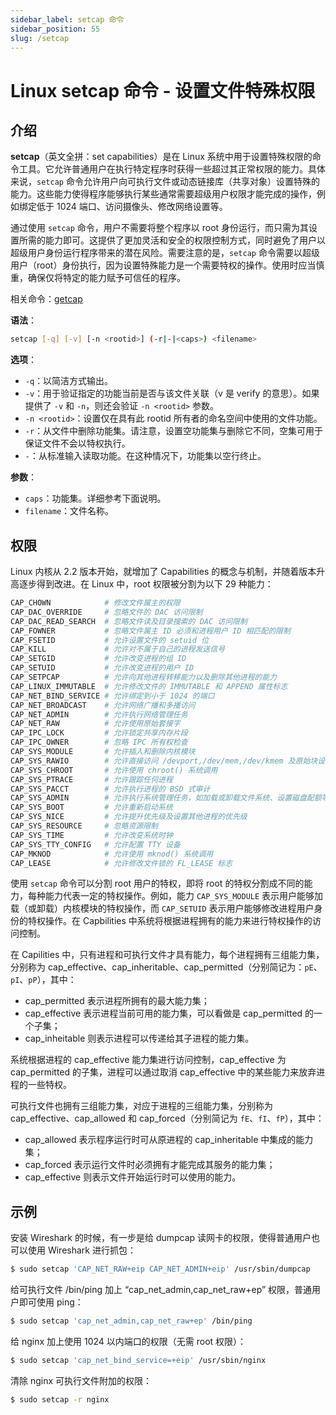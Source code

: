 ```yaml
---
sidebar_label: setcap 命令
sidebar_position: 55
slug: /setcap
---
```


# Linux setcap 命令 - 设置文件特殊权限



## 介绍

**setcap**（英文全拼：set capabilities）是在 Linux 系统中用于设置特殊权限的命令工具。它允许普通用户在执行特定程序时获得一些超过其正常权限的能力。具体来说，`setcap` 命令允许用户向可执行文件或动态链接库（共享对象）设置特殊的能力。这些能力使得程序能够执行某些通常需要超级用户权限才能完成的操作，例如绑定低于 1024 端口、访问摄像头、修改网络设置等。

通过使用 `setcap` 命令，用户不需要将整个程序以 root 身份运行，而只需为其设置所需的能力即可。这提供了更加灵活和安全的权限控制方式，同时避免了用户以超级用户身份运行程序带来的潜在风险。需要注意的是，`setcap` 命令需要以超级用户（root）身份执行，因为设置特殊能力是一个需要特权的操作。使用时应当慎重，确保仅将特定的能力赋予可信任的程序。

相关命令：[getcap](/linux-command/getcap/)

**语法**：

```bash
setcap [-q] [-v] [-n <rootid>] (-r|-|<caps>) <filename>
```

**选项**：

- `-q`：以简洁方式输出。
- `-v`：用于验证指定的功能当前是否与该文件关联（v 是 verify 的意思）。如果提供了 `-v` 和 `-n`，则还会验证 `-n <rootid>` 参数。
- `-n <rootid>`：设置仅在具有此 rootid 所有者的命名空间中使用的文件功能。
- `-r`：从文件中删除功能集。请注意，设置空功能集与删除它不同，空集可用于保证文件不会以特权执行。
- `-`：从标准输入读取功能。在这种情况下，功能集以空行终止。

**参数**：

- `caps`：功能集。详细参考下面说明。
- `filename`：文件名称。



## 权限

Linux 内核从 2.2 版本开始，就增加了 Capabilities 的概念与机制，并随着版本升高逐步得到改进。在 Linux 中，root 权限被分割为以下 29 种能力：

```bash
CAP_CHOWN            # 修改文件属主的权限
CAP_DAC_OVERRIDE     # 忽略文件的 DAC 访问限制
CAP_DAC_READ_SEARCH  # 忽略文件读及目录搜索的 DAC 访问限制
CAP_FOWNER           # 忽略文件属主 ID 必须和进程用户 ID 相匹配的限制
CAP_FSETID           # 允许设置文件的 setuid 位
CAP_KILL             # 允许对不属于自己的进程发送信号
CAP_SETGID           # 允许改变进程的组 ID
CAP_SETUID           # 允许改变进程的用户 ID
CAP_SETPCAP          # 允许向其他进程转移能力以及删除其他进程的能力
CAP_LINUX_IMMUTABLE  # 允许修改文件的 IMMUTABLE 和 APPEND 属性标志
CAP_NET_BIND_SERVICE # 允许绑定到小于 1024 的端口
CAP_NET_BROADCAST    # 允许网络广播和多播访问
CAP_NET_ADMIN        # 允许执行网络管理任务
CAP_NET_RAW          # 允许使用原始套接字
CAP_IPC_LOCK         # 允许锁定共享内存片段
CAP_IPC_OWNER        # 忽略 IPC 所有权检查
CAP_SYS_MODULE       # 允许插入和删除内核模块
CAP_SYS_RAWIO        # 允许直接访问 /devport,/dev/mem,/dev/kmem 及原始块设备
CAP_SYS_CHROOT       # 允许使用 chroot() 系统调用
CAP_SYS_PTRACE       # 允许跟踪任何进程
CAP_SYS_PACCT        # 允许执行进程的 BSD 式审计
CAP_SYS_ADMIN        # 允许执行系统管理任务，如加载或卸载文件系统、设置磁盘配额等
CAP_SYS_BOOT         # 允许重新启动系统
CAP_SYS_NICE         # 允许提升优先级及设置其他进程的优先级
CAP_SYS_RESOURCE     # 忽略资源限制
CAP_SYS_TIME         # 允许改变系统时钟
CAP_SYS_TTY_CONFIG   # 允许配置 TTY 设备
CAP_MKNOD            # 允许使用 mknod() 系统调用
CAP_LEASE            # 允许修改文件锁的 FL_LEASE 标志
```

使用 `setcap` 命令可以分割 root 用户的特权，即将 root 的特权分割成不同的能力，每种能力代表一定的特权操作。例如，能力 `CAP_SYS_MODULE` 表示用户能够加载（或卸载）内核模块的特权操作，而 `CAP_SETUID` 表示用户能够修改进程用户身份的特权操作。在 Capbilities 中系统将根据进程拥有的能力来进行特权操作的访问控制。

在 Capilities 中，只有进程和可执行文件才具有能力，每个进程拥有三组能力集，分别称为 cap_effective、cap_inheritable、cap_permitted（分别简记为：`pE`、`pI`、`pP`），其中：

- cap_permitted 表示进程所拥有的最大能力集；
- cap_effective 表示进程当前可用的能力集，可以看做是 cap_permitted 的一个子集；
- cap_inheitable 则表示进程可以传递给其子进程的能力集。

系统根据进程的 cap_effective 能力集进行访问控制，cap_effective 为 cap_permitted 的子集，进程可以通过取消 cap_effective 中的某些能力来放弃进程的一些特权。

可执行文件也拥有三组能力集，对应于进程的三组能力集，分别称为 cap_effective、cap_allowed 和 cap_forced（分别简记为 `fE`、`fI`、`fP`），其中：

- cap_allowed 表示程序运行时可从原进程的 cap_inheritable 中集成的能力集；
- cap_forced 表示运行文件时必须拥有才能完成其服务的能力集；
- cap_effective 则表示文件开始运行时可以使用的能力。



## 示例

安装 Wireshark 的时候，有一步是给 dumpcap 读网卡的权限，使得普通用户也可以使用 Wireshark 进行抓包：

```bash
$ sudo setcap 'CAP_NET_RAW+eip CAP_NET_ADMIN+eip' /usr/sbin/dumpcap
```

给可执行文件 /bin/ping 加上 “cap_net_admin,cap_net_raw+ep” 权限，普通用户即可使用 ping：

```bash
$ sudo setcap 'cap_net_admin,cap_net_raw+ep' /bin/ping
```

给 nginx 加上使用 1024 以内端口的权限（无需 root 权限）：

```bash
$ sudo setcap 'cap_net_bind_service=+eip' /usr/sbin/nginx
```

清除 nginx 可执行文件附加的权限：

```bash
$ sudo setcap -r nginx
```



